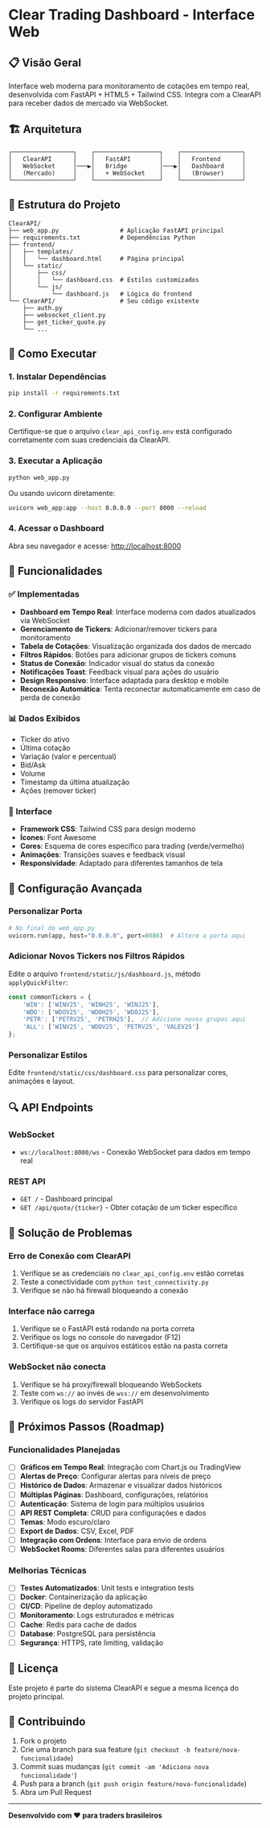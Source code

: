 # Clear Trading Dashboard - Interface Web

## 📋 Visão Geral

Interface web moderna para monitoramento de cotações em tempo real, desenvolvida com FastAPI + HTML5 + Tailwind CSS. Integra com a ClearAPI para receber dados de mercado via WebSocket.

## 🏗️ Arquitetura

```
┌─────────────────┐    ┌──────────────────┐    ┌─────────────────┐
│   ClearAPI      │    │   FastAPI        │    │   Frontend      │
│   WebSocket     │───▶│   Bridge         │───▶│   Dashboard     │
│   (Mercado)     │    │   + WebSocket    │    │   (Browser)     │
└─────────────────┘    └──────────────────┘    └─────────────────┘
```

## 📁 Estrutura do Projeto

```
ClearAPI/
├── web_app.py                 # Aplicação FastAPI principal
├── requirements.txt           # Dependências Python
├── frontend/
│   ├── templates/
│   │   └── dashboard.html     # Página principal
│   └── static/
│       ├── css/
│       │   └── dashboard.css  # Estilos customizados
│       └── js/
│           └── dashboard.js   # Lógica do frontend
└── ClearAPI/                  # Seu código existente
    ├── auth.py
    ├── websocket_client.py
    ├── get_ticker_quote.py
    └── ...
```

## 🚀 Como Executar

### 1. Instalar Dependências

```bash
pip install -r requirements.txt
```

### 2. Configurar Ambiente

Certifique-se que o arquivo `clear_api_config.env` está configurado corretamente com suas credenciais da ClearAPI.

### 3. Executar a Aplicação

```bash
python web_app.py
```

Ou usando uvicorn diretamente:

```bash
uvicorn web_app:app --host 0.0.0.0 --port 8000 --reload
```

### 4. Acessar o Dashboard

Abra seu navegador e acesse: [http://localhost:8000](http://localhost:8000)

## 🎯 Funcionalidades

### ✅ Implementadas

- **Dashboard em Tempo Real**: Interface moderna com dados atualizados via WebSocket
- **Gerenciamento de Tickers**: Adicionar/remover tickers para monitoramento
- **Tabela de Cotações**: Visualização organizada dos dados de mercado
- **Filtros Rápidos**: Botões para adicionar grupos de tickers comuns
- **Status de Conexão**: Indicador visual do status da conexão
- **Notificações Toast**: Feedback visual para ações do usuário
- **Design Responsivo**: Interface adaptada para desktop e mobile
- **Reconexão Automática**: Tenta reconectar automaticamente em caso de perda de conexão

### 📊 Dados Exibidos

- Ticker do ativo
- Última cotação
- Variação (valor e percentual)
- Bid/Ask
- Volume
- Timestamp da última atualização
- Ações (remover ticker)

### 🎨 Interface

- **Framework CSS**: Tailwind CSS para design moderno
- **Ícones**: Font Awesome
- **Cores**: Esquema de cores específico para trading (verde/vermelho)
- **Animações**: Transições suaves e feedback visual
- **Responsividade**: Adaptado para diferentes tamanhos de tela

## 🔧 Configuração Avançada

### Personalizar Porta

```python
# No final do web_app.py
uvicorn.run(app, host="0.0.0.0", port=8080)  # Altere a porta aqui
```

### Adicionar Novos Tickers nos Filtros Rápidos

Edite o arquivo `frontend/static/js/dashboard.js`, método `applyQuickFilter`:

```javascript
const commonTickers = {
    'WIN': ['WINV25', 'WINH25', 'WINJ25'],
    'WDO': ['WDOV25', 'WDOH25', 'WDOJ25'],
    'PETR': ['PETRV25', 'PETRH25'],  // Adicione novos grupos aqui
    'ALL': ['WINV25', 'WDOV25', 'PETRV25', 'VALEV25']
};
```

### Personalizar Estilos

Edite `frontend/static/css/dashboard.css` para personalizar cores, animações e layout.

## 🔍 API Endpoints

### WebSocket
- `ws://localhost:8000/ws` - Conexão WebSocket para dados em tempo real

### REST API
- `GET /` - Dashboard principal
- `GET /api/quote/{ticker}` - Obter cotação de um ticker específico

## 🐛 Solução de Problemas

### Erro de Conexão com ClearAPI
1. Verifique se as credenciais no `clear_api_config.env` estão corretas
2. Teste a conectividade com `python test_connectivity.py`
3. Verifique se não há firewall bloqueando a conexão

### Interface não carrega
1. Verifique se o FastAPI está rodando na porta correta
2. Verifique os logs no console do navegador (F12)
3. Certifique-se que os arquivos estáticos estão na pasta correta

### WebSocket não conecta
1. Verifique se há proxy/firewall bloqueando WebSockets
2. Teste com `ws://` ao invés de `wss://` em desenvolvimento
3. Verifique os logs do servidor FastAPI

## 🚀 Próximos Passos (Roadmap)

### Funcionalidades Planejadas

- [ ] **Gráficos em Tempo Real**: Integração com Chart.js ou TradingView
- [ ] **Alertas de Preço**: Configurar alertas para níveis de preço
- [ ] **Histórico de Dados**: Armazenar e visualizar dados históricos
- [ ] **Múltiplas Páginas**: Dashboard, configurações, relatórios
- [ ] **Autenticação**: Sistema de login para múltiplos usuários
- [ ] **API REST Completa**: CRUD para configurações e dados
- [ ] **Temas**: Modo escuro/claro
- [ ] **Export de Dados**: CSV, Excel, PDF
- [ ] **Integração com Ordens**: Interface para envio de ordens
- [ ] **WebSocket Rooms**: Diferentes salas para diferentes usuários

### Melhorias Técnicas

- [ ] **Testes Automatizados**: Unit tests e integration tests
- [ ] **Docker**: Containerização da aplicação
- [ ] **CI/CD**: Pipeline de deploy automatizado
- [ ] **Monitoramento**: Logs estruturados e métricas
- [ ] **Cache**: Redis para cache de dados
- [ ] **Database**: PostgreSQL para persistência
- [ ] **Segurança**: HTTPS, rate limiting, validação

## 📝 Licença

Este projeto é parte do sistema ClearAPI e segue a mesma licença do projeto principal.

## 🤝 Contribuindo

1. Fork o projeto
2. Crie uma branch para sua feature (`git checkout -b feature/nova-funcionalidade`)
3. Commit suas mudanças (`git commit -am 'Adiciona nova funcionalidade'`)
4. Push para a branch (`git push origin feature/nova-funcionalidade`)
5. Abra um Pull Request

---

**Desenvolvido com ❤️ para traders brasileiros**
